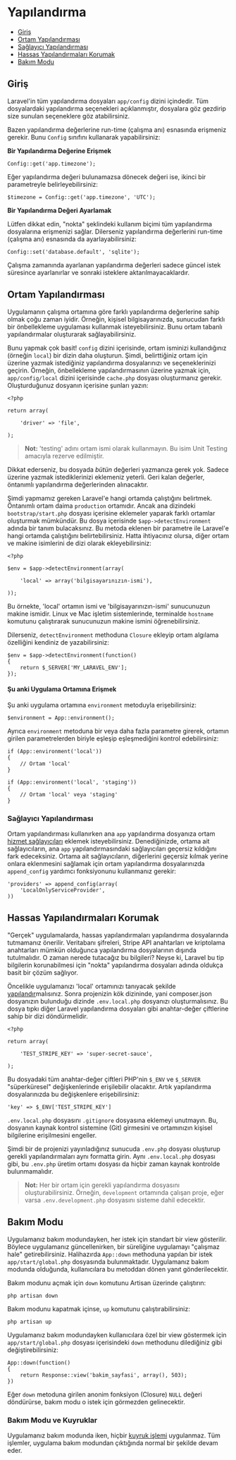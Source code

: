 # Yapılandırma

- [Giriş](#introduction)
- [Ortam Yapılandırması](#environment-configuration)
- [Sağlayıcı Yapılandırması](#provider-configuration)
- [Hassas Yapılandırmaları Korumak](#protecting-sensitive-configuration)
- [Bakım Modu](#maintenance-mode)

<a name="introduction"></a>
## Giriş

Laravel'in tüm yapılandırma dosyaları `app/config` dizini içindedir. Tüm dosyalardaki yapılandırma seçenekleri açıklanmıştır, dosyalara göz gezdirip size sunulan seçeneklere göz atabilirsiniz.

Bazen yapılandırma değerlerine run-time (çalışma anı) esnasında erişmeniz gerekir. Bunu `Config` sınıfını kullanarak yapabilirsiniz:

**Bir Yapılandırma Değerine Erişmek**

	Config::get('app.timezone');

Eğer yapılandırma değeri bulunamazsa dönecek değeri ise, ikinci bir parametreyle belirleyebilirsiniz:

	$timezone = Config::get('app.timezone', 'UTC');

**Bir Yapılandırma Değeri Ayarlamak**

Lütfen dikkat edin, "nokta" şeklindeki kullanım biçimi tüm yapılandırma dosyalarına erişmenizi sağlar. Dilerseniz yapılandırma değerlerini run-time (çalışma anı) esnasında da ayarlayabilirsiniz:

	Config::set('database.default', 'sqlite');

Çalışma zamanında ayarlanan yapılandırma değerleri sadece güncel istek süresince ayarlanırlar ve sonraki isteklere aktarılmayacaklardır.

<a name="environment-configuration"></a>
## Ortam Yapılandırması

Uygulamanın çalışma ortamına göre farklı yapılandırma değerlerine sahip olmak çoğu zaman iyidir. Örneğin, kişisel bilgisayarınızda, sunucudan farklı bir önbellekleme uygulaması kullanmak isteyebilirsiniz. Bunu ortam tabanlı yapılandırmalar oluşturarak sağlayabilirsiniz.

Bunu yapmak çok basit! `config` dizini içerisinde, ortam isminizi kullandığınız (örneğin `local`) bir dizin daha oluşturun. Şimdi, belirttiğiniz ortam için üzerine yazmak istediğiniz yapılandırma dosyalarınızı ve seçeneklerinizi geçirin. Örneğin, önbellekleme yapılandırmasının üzerine yazmak için, `app/config/local` dizini içerisinde `cache.php` dosyası oluşturmanız gerekir. Oluşturduğunuz dosyanın içerisine şunları yazın:

	<?php

	return array(

		'driver' => 'file',

	);

> **Not:** 'testing' adını ortam ismi olarak kullanmayın. Bu isim Unit Testing amacıyla rezerve edilmiştir.

Dikkat ederseniz, bu dosyada _bütün_ değerleri yazmanıza gerek yok. Sadece üzerine yazmak istediklerinizi eklemeniz yeterli. Geri kalan değerler, öntanımlı yapılandırma değerlerinden alınacaktır.

Şimdi yapmamız gereken Laravel'e hangi ortamda çalıştığını belirtmek. Öntanımlı ortam daima `production` ortamıdır. Ancak ana dizindeki `bootstrap/start.php` dosyası içerisine eklemeler yaparak farklı ortamlar oluşturmak mümkündür. Bu dosya içerisinde `$app->detectEnvironment` adında bir tanım bulacaksınız. Bu metoda eklenen bir parametre ile Laravel'e hangi ortamda çalıştığını belirtebilirsiniz. Hatta ihtiyacınız olursa, diğer ortam ve makine isimlerini de dizi olarak ekleyebilirsiniz:

    <?php

    $env = $app->detectEnvironment(array(

        'local' => array('bilgisayarınızın-ismi'),

    ));

Bu örnekte, 'local' ortamın ismi ve 'bilgisayarınızın-ismi' sunucunuzun makine ismidir. Linux ve Mac işletim sistemlerinde, terminalde `hostname` komutunu çalıştırarak sunucunuzun makine ismini öğrenebilirsiniz.

Dilerseniz, `detectEnvironment` methoduna `Closure` ekleyip ortam algılama özelliğini kendiniz de yazabilirsiniz:

	$env = $app->detectEnvironment(function()
	{
		return $_SERVER['MY_LARAVEL_ENV'];
	});

#### Şu anki Uygulama Ortamına Erişmek

Şu anki uygulama ortamına `environment` metoduyla erişebilirsiniz:

	$environment = App::environment();

Ayrıca `environment` metoduna bir veya daha fazla parametre girerek, ortamın girilen parametrelerden biriyle eşleşip eşleşmediğini kontrol edebilirsiniz:

	if (App::environment('local'))
	{
		// Ortam 'local'
	}

	if (App::environment('local', 'staging'))
	{
		// Ortam 'local' veya 'staging'
	}

<a name="provider-configuration"></a>
### Sağlayıcı Yapılandırması

Ortam yapılandırması kullanırken ana `app` yapılandırma dosyanıza ortam [hizmet sağlayıcıları](/docs/ioc#service-providers) eklemek isteyebilirsiniz. Denediğinizde, ortama ait sağlayıcıların, ana `app` yapılandırmasındaki sağlayıcıları geçersiz kıldığını fark edeceksiniz. Ortama ait sağlayıcıların, diğerlerini geçersiz kılmak yerine onlara eklenmesini sağlamak için ortam yapılandırma dosyalarınızda `append_config` yardımcı fonksiyonunu kullanmanız gerekir:

	'providers' => append_config(array(
		'LocalOnlyServiceProvider',
	))

<a name="protecting-sensitive-configuration"></a>
## Hassas Yapılandırmaları Korumak

"Gerçek" uygulamalarda, hassas yapılandırmaları yapılandırma dosyalarında tutmamanız önerilir. Veritabanı şifreleri, Stripe API anahtarları ve kriptolama anahtarları mümkün olduğunca yapılandırma dosyalarının dışında tutulmalıdır. O zaman nerede tutacağız bu bilgileri? Neyse ki, Laravel bu tip bilgilerin korunabilmesi için "nokta" yapılandırma dosyaları adında oldukça basit bir çözüm sağlıyor.

Öncelikle uygulamanızı 'local' ortamınızı tanıyacak şekilde [yapılandır](/docs/configuration#environment-configuration)malısınız. Sonra projenizin kök dizininde, yani composer.json dosyanızın bulunduğu dizinde `.env.local.php` dosyanızı oluşturmalısınız. Bu dosya tıpkı diğer Laravel yapılandırma dosyaları gibi anahtar-değer çiftlerine sahip bir dizi döndürmelidir.

	<?php

	return array(

		'TEST_STRIPE_KEY' => 'super-secret-sauce',

	);

Bu dosyadaki tüm anahtar-değer çiftleri PHP'nin `$_ENV` ve `$_SERVER` "süperküresel" değişkenlerinde erişilebilir olacaktır. Artık yapılandırma dosyalarınızda bu değişkenlere erişebilirsiniz:

	'key' => $_ENV['TEST_STRIPE_KEY']

`.env.local.php` dosyasını `.gitignore` dosyasına eklemeyi unutmayın. Bu, dosyanın kaynak kontrol sistemine (Git) girmesini ve ortamınızın kişisel bilgilerine erişilmesini engeller.

Şimdi bir de projenizi yayınladığınız sunucuda `.env.php` dosyası oluşturup gerekli yapılandırmaları aynı formatta girin. Aynı `.env.local.php` dosyası gibi, bu `.env.php` üretim ortamı dosyası da hiçbir zaman kaynak kontrolde bulunmamalıdır.

> **Not:** Her bir ortam için gerekli yapılandırma dosyasını oluşturabilirsiniz. Örneğin, `development` ortamında çalışan proje, eğer varsa `.env.development.php` dosyasını sisteme dahil edecektir.

<a name="maintenance-mode"></a>
## Bakım Modu

Uygulamanız bakım modundayken, her istek için standart bir view gösterilir. Böylece uygulamanız güncellenirken, bir süreliğine uygulamayı "çalışmaz hale" getirebilirsiniz. Halihazırda `App::down` methoduna yapılan bir istek `app/start/global.php` dosyasında bulunmaktadır. Uygulamanız bakım modunda olduğunda, kullanıcılara bu metoddan dönen yanıt gönderilecektir.

Bakım modunu açmak için `down` komutunu Artisan üzerinde çalıştırın:

	php artisan down

Bakım modunu kapatmak içinse, `up` komutunu çalıştırabilirsiniz:

	php artisan up

Uygulamanız bakım modundayken kullanıcılara özel bir view göstermek için `app/start/global.php` dosyası içerisindeki `down` methodunu dilediğiniz gibi değiştirebilirsiniz:

	App::down(function()
	{
		return Response::view('bakim_sayfasi', array(), 503);
	})

Eğer `down` metoduna girilen anonim fonksiyon (Closure) `NULL` değeri döndürürse, bakım modu o istek için görmezden gelinecektir.

### Bakım Modu ve Kuyruklar

Uygulamanız bakım modunda iken, hiçbir [kuyruk işlemi](/docs/queues) uygulanmaz. Tüm işlemler, uygulama bakım modundan çıktığında normal bir şekilde devam eder.
